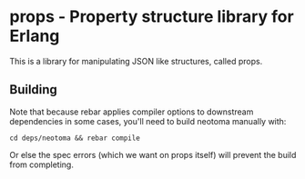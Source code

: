 # props - Property structure library for Erlang

This is a library for manipulating JSON like structures, called props.

## Building

Note that because rebar applies compiler options to downstream
dependencies in some cases, you'll need to build neotoma manually
with:

    cd deps/neotoma && rebar compile
    
Or else the spec errors (which we want on props itself) will prevent
the build from completing.
